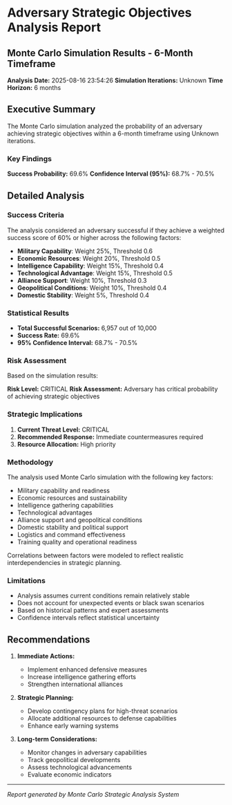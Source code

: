 
# Adversary Strategic Objectives Analysis Report
## Monte Carlo Simulation Results - 6-Month Timeframe

**Analysis Date:** 2025-08-16 23:54:26
**Simulation Iterations:** Unknown
**Time Horizon:** 6 months

## Executive Summary

The Monte Carlo simulation analyzed the probability of an adversary achieving strategic objectives within a 6-month timeframe using Unknown iterations.

### Key Findings

**Success Probability:** 69.6%
**Confidence Interval (95%):** 68.7% - 70.5%

## Detailed Analysis

### Success Criteria
The analysis considered an adversary successful if they achieve a weighted success score of 60% or higher across the following factors:

- **Military Capability**: Weight 25%, Threshold 0.6
- **Economic Resources**: Weight 20%, Threshold 0.5
- **Intelligence Capability**: Weight 15%, Threshold 0.4
- **Technological Advantage**: Weight 15%, Threshold 0.5
- **Alliance Support**: Weight 10%, Threshold 0.3
- **Geopolitical Conditions**: Weight 10%, Threshold 0.4
- **Domestic Stability**: Weight 5%, Threshold 0.4

### Statistical Results

- **Total Successful Scenarios:** 6,957 out of 10,000
- **Success Rate:** 69.6%
- **95% Confidence Interval:** 68.7% - 70.5%

### Risk Assessment

Based on the simulation results:


**Risk Level:** CRITICAL
**Risk Assessment:** Adversary has critical probability of achieving strategic objectives

### Strategic Implications

1. **Current Threat Level:** CRITICAL
2. **Recommended Response:** Immediate countermeasures required
3. **Resource Allocation:** High priority

### Methodology

The analysis used Monte Carlo simulation with the following key factors:
- Military capability and readiness
- Economic resources and sustainability
- Intelligence gathering capabilities
- Technological advantages
- Alliance support and geopolitical conditions
- Domestic stability and political support
- Logistics and command effectiveness
- Training quality and operational readiness

Correlations between factors were modeled to reflect realistic interdependencies in strategic planning.

### Limitations

- Analysis assumes current conditions remain relatively stable
- Does not account for unexpected events or black swan scenarios
- Based on historical patterns and expert assessments
- Confidence intervals reflect statistical uncertainty

## Recommendations

1. **Immediate Actions:**
   - Implement enhanced defensive measures
   - Increase intelligence gathering efforts
   - Strengthen international alliances

2. **Strategic Planning:**
   - Develop contingency plans for high-threat scenarios
   - Allocate additional resources to defense capabilities
   - Enhance early warning systems

3. **Long-term Considerations:**
   - Monitor changes in adversary capabilities
   - Track geopolitical developments
   - Assess technological advancements
   - Evaluate economic indicators

---
*Report generated by Monte Carlo Strategic Analysis System*
